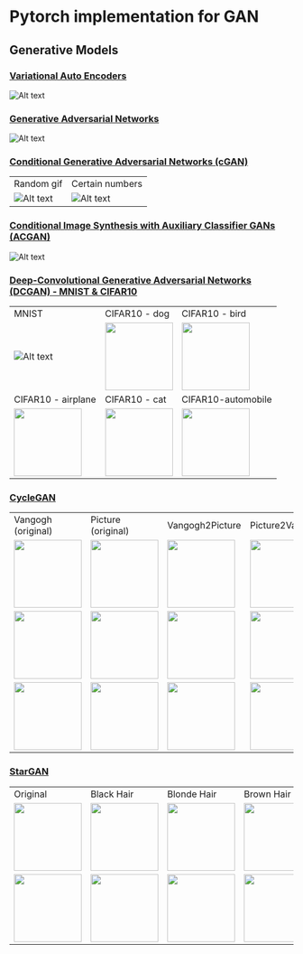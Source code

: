 Pytorch implementation for GAN
===================================================


## Generative Models

### [Variational Auto Encoders](https://github.com/leebebeto/pytorch-implementation/blob/master/GAN/VAE/main.py)

![Alt text](https://github.com/leebebeto/pytorch-implementation/blob/master/GAN/VAE/result.gif)

### [Generative Adversarial Networks](https://github.com/leebebeto/pytorch-implementation/blob/master/GAN/GAN/main.py)

![Alt text](https://github.com/leebebeto/pytorch-implementation/blob/master/GAN/GAN/result.gif)


### [Conditional Generative Adversarial Networks (cGAN)](https://github.com/leebebeto/pytorch-implementation/blob/master/GAN/CGAN/main.py)

|   |   |
|---|---|
| Random gif | Certain numbers | 
| ![Alt text](https://github.com/leebebeto/pytorch-implementation/blob/master/GAN/CGAN/result.gif) |  ![Alt text](https://github.com/leebebeto/pytorch-implementation/blob/master/GAN/CGAN/final-test-image.png) |


### [Conditional Image Synthesis with Auxiliary Classifier GANs (ACGAN)](https://github.com/leebebeto/pytorch-implementation/blob/master/GAN/ACGAN/main.py)

![Alt text](https://github.com/leebebeto/pytorch-implementation/blob/master/GAN/ACGAN/result.gif) 



<!-- Condition: giving certain numbers as conditions -->



### [Deep-Convolutional Generative Adversarial Networks (DCGAN) - MNIST & CIFAR10](https://github.com/leebebeto/pytorch-implementation/blob/master/GAN/DCGAN/main_cifar.py)

|   |   |   |
|---|---|---|
|  MNIST  |  CIFAR10 - dog  |  CIFAR10 - bird  |
| ![Alt text](https://github.com/leebebeto/pytorch-implementation/blob/master/GAN/DCGAN/result.gif) |  <img src="https://github.com/leebebeto/pytorch-implementation/blob/master/GAN/DCGAN/dog.png" width=120> |  <img src="https://github.com/leebebeto/pytorch-implementation/blob/master/GAN/DCGAN/bird.png" width=120> | 
| CIFAR10 - airplane  |  CIFAR10 - cat  | CIFAR10-automobile  | 
|<img src="https://github.com/leebebeto/pytorch-implementation/blob/master/GAN/DCGAN/airplane.png" width=120> | <img src="https://github.com/leebebeto/pytorch-implementation/blob/master/GAN/DCGAN/cat.png" width=120> | <img src="https://github.com/leebebeto/pytorch-implementation/blob/master/GAN/DCGAN/automobile.png" width=120> |


### [CycleGAN](https://github.com/leebebeto/pytorch-implementation/blob/master/GAN/CycleGAN/main.py)

|   |   |   |   | 
|---|---|---|---|
|  Vangogh (original)  |  Picture (original)  |  Vangogh2Picture  |  Picture2Vangogh  | 
|  <img src="https://github.com/leebebeto/pytorch-implementation/blob/master/GAN/CycleGAN/assets/van_1.png" width=120> |  <img src="https://github.com/leebebeto/pytorch-implementation/blob/master/GAN/CycleGAN/assets/pic_1.png" width=120> |  <img src="https://github.com/leebebeto/pytorch-implementation/blob/master/GAN/CycleGAN/assets/van2pic_1.png" width=120> | <img src="https://github.com/leebebeto/pytorch-implementation/blob/master/GAN/CycleGAN/assets/pic2van_1.png" width=120>|
|<img src="https://github.com/leebebeto/pytorch-implementation/blob/master/GAN/CycleGAN/assets/van_2.png" width=120> |  <img src="https://github.com/leebebeto/pytorch-implementation/blob/master/GAN/CycleGAN/assets/pic_2.png" width=120> |  <img src="https://github.com/leebebeto/pytorch-implementation/blob/master/GAN/CycleGAN/assets/van2pic_2.png" width=120> | <img src="https://github.com/leebebeto/pytorch-implementation/blob/master/GAN/CycleGAN/assets/pic2van_2.png" width=120> |
|<img src="https://github.com/leebebeto/pytorch-implementation/blob/master/GAN/CycleGAN/assets/van_3.png" width=120> |  <img src="https://github.com/leebebeto/pytorch-implementation/blob/master/GAN/CycleGAN/assets/pic_3.png" width=120> |  <img src="https://github.com/leebebeto/pytorch-implementation/blob/master/GAN/CycleGAN/assets/van2pic_3.png" width=120> | <img src="https://github.com/leebebeto/pytorch-implementation/blob/master/GAN/CycleGAN/assets/pic2van_3.png" width=120> |




### [StarGAN](https://github.com/leebebeto/pytorch-implementation/blob/master/GAN/StarGAN/main.py)

|   |   |   |   |   |   | 
|---|---|---|---|---|---|
|  Original  |  Black Hair  |  Blonde Hair  |  Brown Hair  |  Male  |  Young  |   
|  <img src="https://github.com/leebebeto/pytorch-implementation/blob/master/GAN/StarGAN/assets/1_original.png" width=120> |  <img src="https://github.com/leebebeto/pytorch-implementation/blob/master/GAN/StarGAN/assets/1_black.png" width=120> | <img src="https://github.com/leebebeto/pytorch-implementation/blob/master/GAN/StarGAN/assets/1_blonde.png" width=120>| <img src="https://github.com/leebebeto/pytorch-implementation/blob/master/GAN/StarGAN/assets/1_brown.png" width=120>| <img src="https://github.com/leebebeto/pytorch-implementation/blob/master/GAN/StarGAN/assets/1_male.png" width=120>|  <img src="https://github.com/leebebeto/pytorch-implementation/blob/master/GAN/StarGAN/assets/1_young.png" width=120>|  
|  <img src="https://github.com/leebebeto/pytorch-implementation/blob/master/GAN/StarGAN/assets/1_original.png" width=120> |  <img src="https://github.com/leebebeto/pytorch-implementation/blob/master/GAN/StarGAN/assets/1_black.png" width=120> | <img src="https://github.com/leebebeto/pytorch-implementation/blob/master/GAN/StarGAN/assets/1_blonde.png" width=120>| <img src="https://github.com/leebebeto/pytorch-implementation/blob/master/GAN/StarGAN/assets/1_brown.png" width=120>| <img src="https://github.com/leebebeto/pytorch-implementation/blob/master/GAN/StarGAN/assets/1_male.png" width=120>|  <img src="https://github.com/leebebeto/pytorch-implementation/blob/master/GAN/StarGAN/assets/1_young.png" width=120>|  




